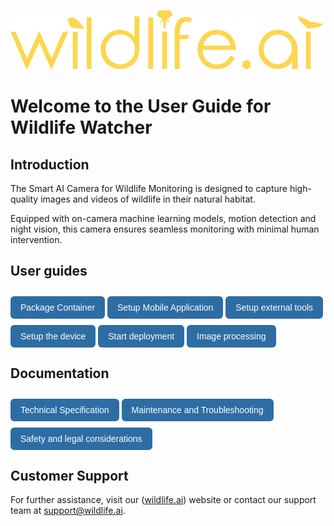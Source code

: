 ![Alt text](images/wildlife-ai-logo.png)

# Welcome to the User Guide for Wildlife Watcher

## Introduction

The Smart AI Camera for Wildlife Monitoring is designed to capture high-quality images and videos of wildlife in their natural habitat.  

Equipped with on-camera machine learning models, motion detection and night vision, this camera ensures seamless monitoring with minimal human intervention.

## User guides

<style>
.button-nav {
  display: inline-block;
  padding: 10px 16px;
  background-color: #2e6da4;
  color: white;
  text-decoration: none;
  border-radius: 6px;
  font-family: sans-serif;
  margin-top: 10px;
}
</style>

<p>
  <a href="pages/md/wildlife_watcher_user_guide_package_container" class="button-nav">Package Container</a>
  <a href="pages/md/wildlife_watcher_user_guide_setup_mobile_app" class="button-nav">Setup Mobile Application</a>
  <a href="pages/md/wildlife_watcher_user_guide_setup_extenal_tool" class="button-nav">Setup external tools</a>
  <a href="pages/md/wildlife_watcher_user_guide_setup_the_device" class="button-nav">Setup the device</a>
  <a href="pages/md/wildlife_watcher_user_guide_start_a_deployment" class="button-nav">Start deployment</a>
  <a href="pages/md/wildlife_watcher_user_guide_image_processing" class="button-nav">Image processing</a>
</p>

## Documentation

<p>
  <a href="pages/md/misc/device_spec" class="button-nav">Technical Specification</a>
  <a href="pages/md/misc/maintenance" class="button-nav">Maintenance and Troubleshooting</a>
  <a href="pages/md/misc/safety_legal" class="button-nav">Safety and legal considerations</a>
</p>

## Customer Support

For further assistance, visit our ([wildlife.ai](https://wildlife.ai/)) website or contact our support team at <support@wildlife.ai>.

